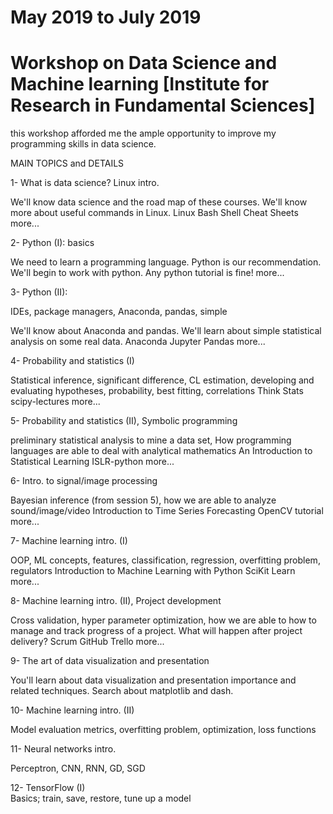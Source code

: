 # May 2019 to July 2019
# Workshop on Data Science and Machine learning [Institute for Research in Fundamental Sciences]
this workshop afforded me the ample opportunity to improve my programming skills in data science.

MAIN TOPICS	and	DETAILS

1- What is data science? Linux intro.	

We'll know data science and the road map of these courses.
We'll know more about useful commands in Linux.	Linux Bash Shell Cheat Sheets	more...

2- Python (I): basics		

We need to learn a programming language. Python is our recommendation. 
We'll begin to work with python.	Any python tutorial is fine!	more...

3- Python (II): 

IDEs, package managers, Anaconda, pandas, simple	

We'll know about Anaconda and pandas.
We'll learn about simple statistical analysis on some real data.
Anaconda
Jupyter
Pandas	more...

4- Probability and statistics (I)	

Statistical inference, significant difference, CL estimation, developing and evaluating hypotheses, probability, best fitting, correlations	Think Stats
scipy-lectures
more...

5- Probability and statistics (II), Symbolic programming	

preliminary statistical analysis to mine a data set, How programming languages are able to deal with analytical mathematics	An Introduction to Statistical Learning
ISLR-python
more...

6- Intro. to signal/image processing	

Bayesian inference (from session 5), how we are able to analyze sound/image/video	Introduction to Time Series Forecasting
OpenCV tutorial
more...

7- Machine learning intro. (I)	

OOP, ML concepts, features, classification, regression, overfitting problem, regulators	Introduction to Machine Learning with Python
SciKit Learn
more...

8- Machine learning intro. (II), Project development	

Cross validation, hyper parameter optimization, how we are able to how to manage and track progress of a project. What will happen after project delivery?	Scrum
GitHub
Trello
more...

9- The art of data visualization and presentation		

You'll learn about data visualization and presentation importance and related techniques.	Search about matplotlib and dash.

10- Machine learning intro. (II)	

Model evaluation metrics, overfitting problem, optimization, loss functions	

11- Neural networks intro.	

Perceptron, CNN, RNN, GD, SGD	

12- TensorFlow (I)	
Basics; train, save, restore, tune up a model	

